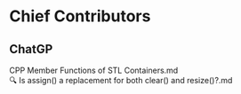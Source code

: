 # Chief Contributors  
## ChatGP  
CPP Member Functions of STL Containers.md  
🔍 Is assign() a replacement for both clear() and resize()?.md
